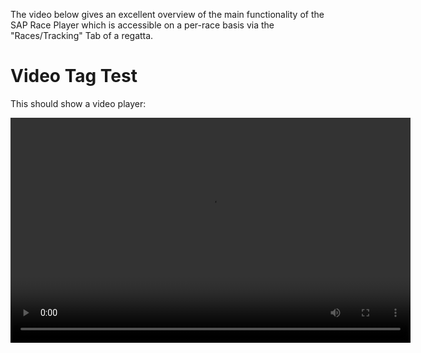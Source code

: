 The video below gives an excellent overview of the main functionality of the SAP Race Player which is accessible on a per-race basis via the "Races/Tracking" Tab of a regatta.

# Video Tag Test

This should show a video player:

<video width="640" height="360" controls>
  <source src="https://interactive-examples.mdn.mozilla.net/media/cc0-videos/flower.webm" type="video/webm">
  <source src="https://interactive-examples.mdn.mozilla.net/media/cc0-videos/flower.mp4" type="video/mp4">
  Your browser does not support the video tag.
</video>




